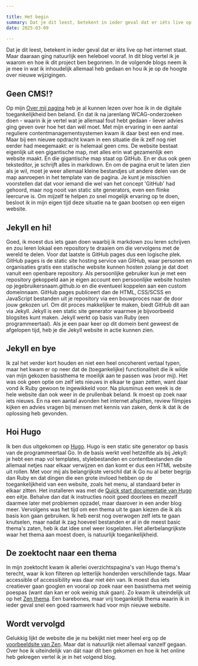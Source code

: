 ```yaml
---

title: Het begin
summary: Dat je dit leest, betekent in ieder geval dat er iéts live op het internet staat. Maar daaraan ging natuurlijk een heleboel vooraf. In dit blog vertel ik je waarom en hoe ik dit project ben begonnen.
date: 2025-03-09

--- 
```


Dat je dit leest, betekent in ieder geval dat er iéts live op het internet staat. Maar daaraan ging natuurlijk een heleboel vooraf. In dit blog vertel ik je waarom en hoe ik dit project ben begonnen. In de volgende blogs neem ik je mee in wat ik inhoudelijk allemaal heb gedaan en hou ik je op de hoogte over nieuwe wijzigingen.

## Geen CMS!?
Op mijn [Over mij pagina](https://renateroke.github.io/overmij/) heb je al kunnen lezen over hoe ik in de digitale toegankelijkheid ben beland. En dat ik na jarenlang WCAG-onderzoeken doen - waarin ik je vertel wat je allemaal fout hebt gedaan - liever advies ging geven over hoe het dan wél moet. Met mijn ervaring in een aantal reguliere contentmanagementsystemen kwam ik daar best een end mee. Maar bij een nieuwe opdracht kwam in een situatie die ik zelf nog niet eerder had meegemaakt: er is helemaal geen cms. De website bestaat eigenlijk uit een gigantische map, met alles erin wat gezamenlijk een website maakt. En die gigantische map staat op GitHub. En er dus ook geen teksteditor, je schrijft alles in markdown. En om de pagina eruit te laten zien als je wil, moet je weer allemaal kleine bestandjes uit andere delen van de map aanroepen in het template van de pagina. Je kunt je misschien voorstellen dat dat voor iemand die wel van het concept 'GitHub' had gehoord, maar nog nooit van static site generators, even een flinke leercurve is. Om mijzelf te helpen zo snel mogelijk ervaring op te doen, besloot ik in mijn eigen tijd deze situatie na te gaan bootsen op een eigen website. 

## Jekyll en hi!
Goed, ik moest dus iets gaan doen waarbij ik markdown zou leren schrijven en zou leren lokaal een repository te draaien om die vervolgens met de wereld te delen. Voor dat laatste is GitHub pages dus een logische plek. GitHub pages is de static site hosting service van GitHub, waar personen en organisaties gratis een statische website kunnen hosten zolang je dat doet vanuit een openbare repository. Als persoonlijke gebruiker kun je met een repository gekoppeld aan je eigen account een persoonlijke website hosten op jegebruikersnaam.github.io en die eventueel koppelen aan een custom domeinnaam. GitHub pages publiceert dan de HTML, CSS/SCSS en JavaScript bestanden uit je repository via een bouwproces naar de door jouw gekozen url. Om dit proces makkelijker te maken, biedt GitHub dit aan via Jekyll. Jekyll is een static site generator waarmee je bijvoorbeeld blogsites kunt maken. Jekyll werkt op basis van Ruby (een programmeertaal). Als je een paar keer op dit domein bent geweest de afgelopen tijd, heb je die Jekyll website in actie kunnen zien. 

## Jekyll en bye
Ik zal het verder kort houden en niet een heel oncoherent vertaal typen, maar het kwam er op neer dat de (toegankelijke) functionaliteit die ik wilde van mijn gekozen basisthema te moeilijk aan te passen was (voor mij). Het was ook geen optie om zelf iets nieuws in elkaar te gaan zetten, want daar vond ik Ruby gewoon te ingewikkeld voor. Na plusminus een week is de hele website dan ook weer in de prullenbak beland. Ik moest op zoek naar iets nieuws. En na een aantal avonden het internet afspitten, review filmpjes kijken en advies vragen bij mensen met kennis van zaken, denk ik dat ik de oplossing heb gevonden.

## Hoi Hugo
Ik ben dus uitgekomen op [Hugo](https://gohugo.io/). Hugo is een static site generator op basis van de programmeertaal Go. In de basis werkt veel hetzelfde als bij Jekyll: je hebt een map vol templates, stylebestanden en contentbestanden die allemaal netjes naar elkaar verwijzen en dan komt er dus een HTML website uit rollen. Met voor mij als belangrijkste verschil dat ik Go nu al beter begrijp dan Ruby en dat dingen die een grote invloed hebben op de toegankelijkheid van een website, zoals het menu, al standaard beter in elkaar zitten. Het installeren was met de [Quick start documentatie van Hugo](https://gohugo.io/getting-started/quick-start/) een eitje. Behalve dan dat ik instructies nooit goed doorlees en mezelf daarmee later met problemen opzadel, maar daarover in een ander blog meer. Vervolgens was het tijd om een thema uit te gaan kiezen die ik als basis kon gaan gebruiken. Ik heb eerst nog overwogen zelf iets te gaan knutselen, maar nadat ik zag hoeveel bestanden er al in de meest basic thema's zaten, heb ik dat idee snel weer losgelaten. Het allerbelangrijkste waar het thema aan moest doen, is natuurlijk toegankelijkheid.

## De zoektocht naar een thema 
In mijn zoektocht kwam ik allerlei overzichtspagina's van Hugo thema's terecht, waar ik kon filteren op letterlijk honderden verschillende tags. Maar accessible of accessibility was daar niet één van. Ik moest dus iets creatiever gaan googlen en vooral op zoek naar een basisthema met weinig poespas (want dan kan er ook weinig stuk gaan). Zo kwam ik uiteindelijk uit op het [Zen thema](https://github.com/frjo/hugo-theme-zen). Een barebones, maar vrij toegankelijk thema waarin ik in ieder geval snel een goed raamwerk had voor mijn nieuwe website. 

## Wordt vervolgd
Gelukkig lijkt de website die je nu bekijkt niet meer heel erg op de [voorbeeldsite van Zen](https://zen-demo.xdeb.org/). Maar dat is natuurlijk niet allemaal vanzelf gegaan. Over hoe ik uiteindelijk van dát naar dít ben gekomen en hoe ik het online heb gekregen vertel ik je in het volgend blog.